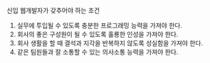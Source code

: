 신입 웹개발자가 갖추어야 하는 조건
1. 실무에 투입될 수 있도록 충분한 프로그래밍 능력을 가져야 한다.
2. 회사의 좋은 구성원이 될 수 있도록 훌룡한 인성을 가져야 한다.
3. 회사 생활을 할 때 결석과 지각을 반복하지 않도록 성실함을 가져야 한다.
4. 같은 팀원들과 잘 소통할 수 있는 의사소통 능력을 가져야 한다.